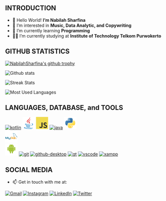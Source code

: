 ## **INTRODUCTION**
- 👋 Hello World! **I’m Nabilah Sharfina**
- 👀 I’m interested in **Music, Data Analytic, and Copywriting**
- 🌱 I’m currently learning **Programming**
- 👩‍🎓 I’m currently studying at **Institute of Technology Telkom Purwokerto**

<!---
NabilahSharfina/NabilahSharfina is a ✨ special ✨ repository because its `README.md` (this file) appears on your GitHub profile.
You can click the Preview link to take a look at your changes.
--->

## **GITHUB STATISTICS**
[![NabilahSharfina's github trophy](https://github-profile-trophy.vercel.app/?username=NabilahSharfina&row=1&theme=gruvbox)](https://github.com/NabilahSharfina/github-profile-trophy)

![Github stats](https://github-readme-stats.vercel.app/api?username=NabilahSharfina&show_icons=true&theme=tokyonight)

![Streak Stats](https://github-readme-streak-stats.herokuapp.com/?user=NabilahSharfina&theme=tokyonight)

![Most Used Languages](https://github-readme-stats.vercel.app/api/top-langs?username=NabilahSharfina&show_icons=true&locale=en&layout=compact&theme=tokyonight)

## **LANGUAGES, DATABASE, and TOOLS**  
<a href="https://kotlinlang.org" target="_blank"><img src="https://www.vectorlogo.zone/logos/kotlinlang/kotlinlang-icon.svg" alt="kotlin" width="40" height="40"/></a>
<a href="https://www.java.com" target="_blank"><img src="https://raw.githubusercontent.com/devicons/devicon/master/icons/java/java-original.svg" alt="java" width="40" height="40"/></a> 
<a href="https://developer.mozilla.org/en-US/docs/Web/JavaScript" target="_blank"><img src="https://raw.githubusercontent.com/devicons/devicon/master/icons/javascript/javascript-original.svg" alt="javascript" width="40" height="40"/></a>
<a href="https://www.php.net/" target="_blank"><img src="https://www.php.net/images/logos/php-logo.svg" alt="java" width="40" height="40"/></a>
<a href="https://www.python.org" target="_blank"><img src="https://raw.githubusercontent.com/devicons/devicon/master/icons/python/python-original.svg" alt="python" width="40" height="40"/></a>
<br>
<a href="https://www.mysql.com/" target="_blank"><img src="https://raw.githubusercontent.com/devicons/devicon/master/icons/mysql/mysql-original-wordmark.svg" alt="mysql" width="40" height="40"/></a> 
<br>
<a href="https://developer.android.com" target="_blank"><img src="https://raw.githubusercontent.com/devicons/devicon/master/icons/android/android-original-wordmark.svg" alt="android" width="40" height="40"/></a>
<a href="https://git-scm.com/" target="_blank"><img src="https://www.vectorlogo.zone/logos/git-scm/git-scm-icon.svg" alt="git" width="40" height="40"/></a> 
<a href="https://desktop.github.com/" target="_blank"><img src="https://desktop.github.com/images/desktop-icon.svg" alt="github-desktop" width="40" height="40"/></a>
<a href="https://www.qt.io/" target="_blank"><img src="https://upload.wikimedia.org/wikipedia/commons/0/0b/Qt_logo_2016.svg" alt="qt" width="40" height="40"/></a>
<a href="https://code.visualstudio.com/" target="_blank"><img src="https://storage.googleapis.com/kotakode-prod-public/images/8b5b4ffa-a442-40b0-8e98-01a8c967a1bf-vscode.png" alt="vscode" width="80" height="40"/></a>
<a href="https://www.apachefriends.org/index.html" target="_blank"><img src="https://www.apachefriends.org/images/xampp-logo-ac950edf.svg" alt="xampp" width="40" height="40"/></a> 

## **SOCIAL MEDIA**
- 📫 Get in touch with me at:

<a href="https://www.gmail.com/nabilahsharfina20@gmail.com" target="_blank"><img src="https://img.shields.io/badge/Gmail-D14836?style=flat-square&logo=gmail&logoColor=white" alt="Gmail"></a>
<a href="https://www.instagram.com/nabilah.sharfina" target="_blank"><img src="https://img.shields.io/badge/Instagram-%23E4405F.svg?&style=flat-square&logo=instagram&logoColor=white" alt="Instagram"></a>
<a href="https://www.linkedin.com/in/nabilah-sharfina" target="_blank"><img src="https://img.shields.io/badge/LinkedIn-%230a66c2.svg?&style=flat-square&logo=linkedin&logoColor=white" alt="LinkedIn"></a>
<a href="https://www.twitter.com/NabilahSharfina" target="_blank"><img src="https://img.shields.io/badge/Twitter-%231da1f2.svg?&style=flat-square&logo=twitter&logoColor=white" alt="Twitter"></a>
